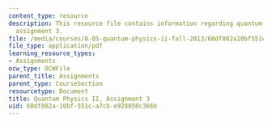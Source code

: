 ```yaml
---
content_type: resource
description: This resource file contains information regarding quantum physics II,
  assignment 3.
file: /media/courses/8-05-quantum-physics-ii-fall-2013/60df802a10bf551ca7cbe928050c366b_MIT8_05F13_ps3.pdf
file_type: application/pdf
learning_resource_types:
- Assignments
ocw_type: OCWFile
parent_title: Assignments
parent_type: CourseSection
resourcetype: Document
title: Quantum Physics II, Assignment 3
uid: 60df802a-10bf-551c-a7cb-e928050c366b
---
```

